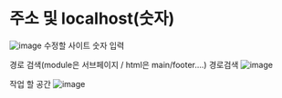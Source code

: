 # 주소 및 localhost(숫자)

![image](https://user-images.githubusercontent.com/85022962/137702448-616f09c9-962e-4844-bb22-112614120b77.png)
수정할 사이트 숫자 입력


경로 검색(module은 서브페이지 / html은 main/footer....)
경로검색
![image](https://user-images.githubusercontent.com/85022962/137702342-d6850424-aa4a-479f-b7ac-c304751828dc.png)

작업 할 공간 
![image](https://user-images.githubusercontent.com/85022962/137702855-fc5b2606-78f3-40b9-9c95-c52780b6beb7.png)
